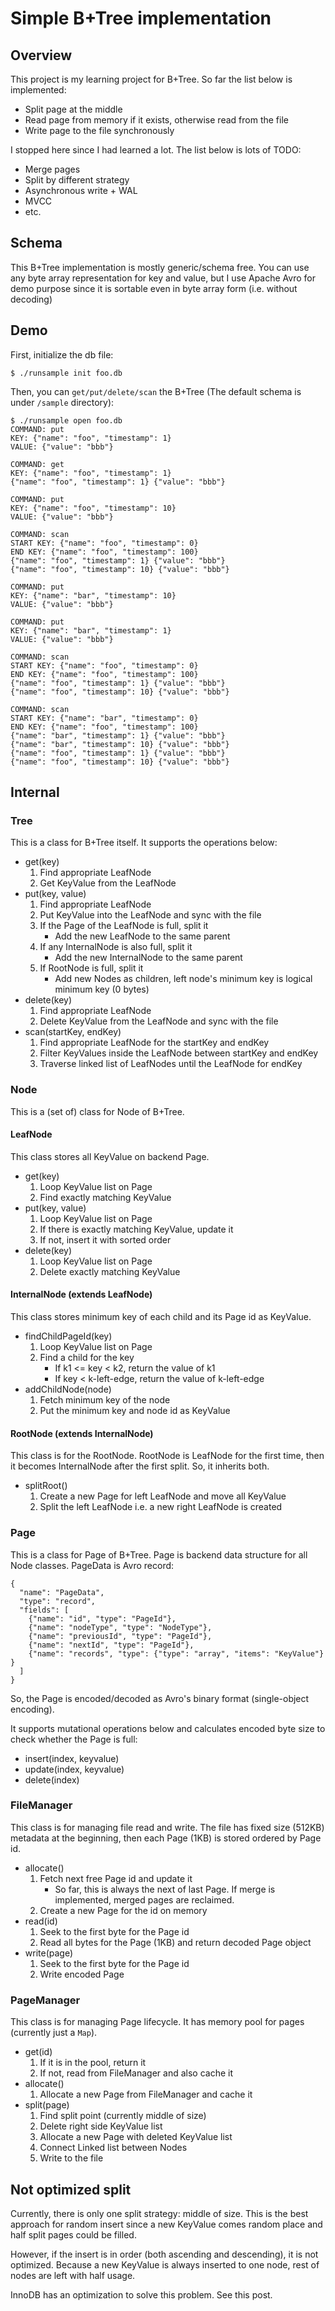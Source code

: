 # Simple B+Tree implementation

## Overview
This project is my learning project for B+Tree. So far the list below is implemented:

- Split page at the middle
- Read page from memory if it exists, otherwise read from the file
- Write page to the file synchronously

I stopped here since I had learned a lot. The list below is lots of TODO:

- Merge pages
- Split by different strategy
- Asynchronous write + WAL
- MVCC
- etc.

## Schema
This B+Tree implementation is mostly generic/schema free. You can use any byte array representation for key and value, but I use Apache Avro for demo purpose since it is sortable even in byte array form (i.e. without decoding)

## Demo
First, initialize the db file:

```
$ ./runsample init foo.db
```

Then, you can `get/put/delete/scan` the B+Tree (The default schema is under `/sample` directory):

```
$ ./runsample open foo.db
COMMAND: put
KEY: {"name": "foo", "timestamp": 1}
VALUE: {"value": "bbb"}

COMMAND: get
KEY: {"name": "foo", "timestamp": 1}
{"name": "foo", "timestamp": 1} {"value": "bbb"}

COMMAND: put
KEY: {"name": "foo", "timestamp": 10}
VALUE: {"value": "bbb"}

COMMAND: scan
START KEY: {"name": "foo", "timestamp": 0}
END KEY: {"name": "foo", "timestamp": 100}
{"name": "foo", "timestamp": 1} {"value": "bbb"}
{"name": "foo", "timestamp": 10} {"value": "bbb"}

COMMAND: put
KEY: {"name": "bar", "timestamp": 10}
VALUE: {"value": "bbb"}

COMMAND: put
KEY: {"name": "bar", "timestamp": 1}
VALUE: {"value": "bbb"}

COMMAND: scan
START KEY: {"name": "foo", "timestamp": 0}
END KEY: {"name": "foo", "timestamp": 100}
{"name": "foo", "timestamp": 1} {"value": "bbb"}
{"name": "foo", "timestamp": 10} {"value": "bbb"}

COMMAND: scan
START KEY: {"name": "bar", "timestamp": 0}
END KEY: {"name": "foo", "timestamp": 100}
{"name": "bar", "timestamp": 1} {"value": "bbb"}
{"name": "bar", "timestamp": 10} {"value": "bbb"}
{"name": "foo", "timestamp": 1} {"value": "bbb"}
{"name": "foo", "timestamp": 10} {"value": "bbb"}
```

## Internal
### Tree
This is a class for B+Tree itself. It supports the operations below:

- get(key)
    1. Find appropriate LeafNode
    2. Get KeyValue from the LeafNode
- put(key, value)
    1. Find appropriate LeafNode
    2. Put KeyValue into the LeafNode and sync with the file
    3. If the Page of the LeafNode is full, split it
        - Add the new LeafNode to the same parent
    4. If any InternalNode is also full, split it
        - Add the new InternalNode to the same parent
    5. If RootNode is full, split it
        - Add new Nodes as children, left node's minimum key is logical minimum key (0 bytes)
- delete(key)
    1. Find appropriate LeafNode
    2. Delete KeyValue from the LeafNode and sync with the file
- scan(startKey, endKey)
    1. Find appropriate LeafNode for the startKey and endKey
    2. Filter KeyValues inside the LeafNode between startKey and endKey
    3. Traverse linked list of LeafNodes until the LeafNode for endKey 

### Node
This is a (set of) class for Node of B+Tree.

#### LeafNode
This class stores all KeyValue on backend Page.

- get(key)
    1. Loop KeyValue list on Page
    2. Find exactly matching KeyValue
- put(key, value)
    1. Loop KeyValue list on Page
    2. If there is exactly matching KeyValue, update it
    3. If not, insert it with sorted order
- delete(key)
    1. Loop KeyValue list on Page
    2. Delete exactly matching KeyValue
    
#### InternalNode (extends LeafNode)
This class stores minimum key of each child and its Page id as KeyValue.

- findChildPageId(key)
    1. Loop KeyValue list on Page
    2. Find a child for the key
        - If k1 <= key < k2, return the value of k1
        - If key < k-left-edge, return the value of k-left-edge
- addChildNode(node)
    1. Fetch minimum key of the node
    2. Put the minimum key and node id as KeyValue

#### RootNode (extends InternalNode)
This class is for the RootNode. RootNode is LeafNode for the first time, then it becomes InternalNode after the first split. So, it inherits both.

- splitRoot()
    1. Create a new Page for left LeafNode and move all KeyValue
    2. Split the left LeafNode i.e. a new right LeafNode is created

### Page
This is a class for Page of B+Tree. Page is backend data structure for all Node classes. PageData is Avro record:

```
{
  "name": "PageData",
  "type": "record",
  "fields": [
    {"name": "id", "type": "PageId"},
    {"name": "nodeType", "type": "NodeType"},
    {"name": "previousId", "type": "PageId"},
    {"name": "nextId", "type": "PageId"},
    {"name": "records", "type": {"type": "array", "items": "KeyValue"} }
  ]
}
```

So, the Page is encoded/decoded as Avro's binary format (single-object encoding).

It supports mutational operations below and calculates encoded byte size to check whether the Page is full:

- insert(index, keyvalue)
- update(index, keyvalue)
- delete(index)

### FileManager
This class is for managing file read and write. The file has fixed size (512KB) metadata at the beginning, then each Page (1KB) is stored ordered by Page id.

- allocate()
    1. Fetch next free Page id and update it
        - So far, this is always the next of last Page. If merge is implemented, merged pages are reclaimed.
    2. Create a new Page for the id on memory
- read(id)
    1. Seek to the first byte for the Page id
    2. Read all bytes for the Page (1KB) and return decoded Page object
- write(page)
    1. Seek to the first byte for the Page id
    2. Write encoded Page

### PageManager
This class is for managing Page lifecycle. It has memory pool for pages (currently just a `Map`).

- get(id)
    1. If it is in the pool, return it
    2. If not, read from FileManager and also cache it
- allocate()
    1. Allocate a new Page from FileManager and cache it
- split(page)
    1. Find split point (currently middle of size)
    2. Delete right side KeyValue list
    3. Allocate a new Page with deleted KeyValue list
    4. Connect Linked list between Nodes
    5. Write to the file

## Not optimized split
Currently, there is only one split strategy: middle of size. This is the best approach for random insert since a new KeyValue comes random place and half split pages could be filled.

However, if the insert is in order (both ascending and descending), it is not optimized. Because a new KeyValue is always inserted to one node, rest of nodes are left with half usage.

InnoDB has an optimization to solve this problem. See this post.

